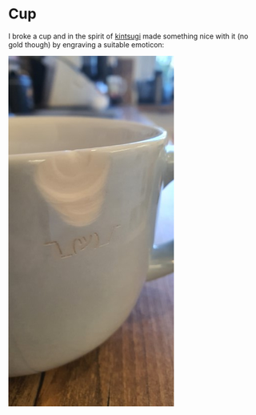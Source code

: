 # Cup

I broke a cup and in the spirit of [kintsugi](https://en.wikipedia.org/wiki/Kintsugi) made something nice with it (no gold though) by engraving a suitable emoticon:

![cup](_cup.jpg)
